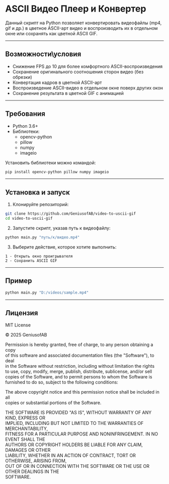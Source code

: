 # ASCII Видео Плеер и Конвертер

Данный скрипт на Python позволяет конвертировать видеофайлы (mp4, gif и др.) в цветное ASCII-арт видео и воспроизводить их в отдельном окне или сохранять как цветной ASCII GIF.

---

## Возможности\условия

- Снижение FPS до 10 для более комфортного ASCII-воспроизведения  
- Сохранение оригинального соотношения сторон видео (без обрезки)  
- Конвертация кадров в цветной ASCII-арт  
- Воспроизведение ASCII-видео в отдельном окне поверх других окон  
- Сохранение результата в цветной GIF с анимацией  

---

## Требования

- Python 3.6+  
- Библиотеки:  
  - opencv-python  
  - pillow  
  - numpy  
  - imageio  

Установить библиотеки можно командой:

```bash
pip install opencv-python pillow numpy imageio
```

---

## Установка и запуск

1. Клонируйте репозиторий:

```bash
git clone https://github.com/GeniusofAB/video-to-uscii-gif
cd video-to-uscii-gif
```

2. Запустите скрипт, указав путь к видеофайлу:

```bash
python main.py "путь/к/видео.mp4"
```

3. Выберите действие, которое хотите выполнить:

```
1 - Открыть окно проигрывателя  
2 - Сохранить ASCII GIF
```

---

## Пример

```bash
python main.py "D:/videos/sample.mp4"
```

---

## Лицензия

MIT License

© 2025 GeniusofAB

Permission is hereby granted, free of charge, to any person obtaining a copy  
of this software and associated documentation files (the "Software"), to deal  
in the Software without restriction, including without limitation the rights  
to use, copy, modify, merge, publish, distribute, sublicense, and/or sell  
copies of the Software, and to permit persons to whom the Software is  
furnished to do so, subject to the following conditions:

The above copyright notice and this permission notice shall be included in all  
copies or substantial portions of the Software.

THE SOFTWARE IS PROVIDED "AS IS", WITHOUT WARRANTY OF ANY KIND, EXPRESS OR  
IMPLIED, INCLUDING BUT NOT LIMITED TO THE WARRANTIES OF MERCHANTABILITY,  
FITNESS FOR A PARTICULAR PURPOSE AND NONINFRINGEMENT. IN NO EVENT SHALL THE  
AUTHORS OR COPYRIGHT HOLDERS BE LIABLE FOR ANY CLAIM, DAMAGES OR OTHER  
LIABILITY, WHETHER IN AN ACTION OF CONTRACT, TORT OR OTHERWISE, ARISING FROM,  
OUT OF OR IN CONNECTION WITH THE SOFTWARE OR THE USE OR OTHER DEALINGS IN THE  
SOFTWARE.
